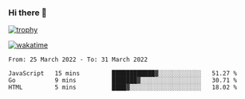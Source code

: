 ### Hi there 👋

[![trophy](https://github-profile-trophy.vercel.app/?username=cxnky&theme=dracula)](https://github.com/ryo-ma/github-profile-trophy)

[![wakatime](https://wakatime.com/badge/user/1c39c599-5497-41b9-a5be-2c4676e7fd23.svg)](https://wakatime.com/@1c39c599-5497-41b9-a5be-2c4676e7fd23)
<!--START_SECTION:waka-->

```text
From: 25 March 2022 - To: 31 March 2022

JavaScript   15 mins         ████████████▓░░░░░░░░░░░░   51.27 %
Go           9 mins          ███████▓░░░░░░░░░░░░░░░░░   30.71 %
HTML         5 mins          ████▓░░░░░░░░░░░░░░░░░░░░   18.02 %
```

<!--END_SECTION:waka-->
